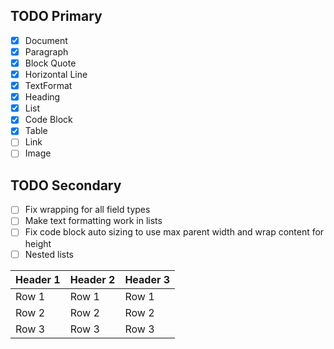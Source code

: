 ## TODO Primary

- [x] Document
- [x] Paragraph
- [x] Block Quote
- [x] Horizontal Line
- [x] TextFormat
- [x] Heading
- [x] List
- [x] Code Block
- [x] Table
- [ ] Link
- [ ] Image

## TODO Secondary

- [ ] Fix wrapping for all field types
- [ ] Make text formatting work in lists
- [ ] Fix code block auto sizing to use max parent width and wrap content for height
- [ ] Nested lists

| Header 1 | Header 2 | Header 3 |
| -------- | -------- | -------- |
| Row 1    | Row 1    | Row 1    |
| Row 2    | Row 2    | Row 2    |
| Row 3    | Row 3    | Row 3    |
